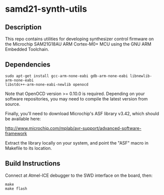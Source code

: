 # samd21-synth-utils

## Description

This repo contains utilities for developing synthesizer control firmware on the
Microchip SAM21G18AU ARM Cortex-M0+ MCU using the GNU ARM Embedded Toolchain.

## Dependencies

```
sudo apt-get install gcc-arm-none-eabi gdb-arm-none-eabi libnewlib-arm-none-eabi
libstdc++-arm-none-eabi-newlib openocd
```

Note that OpenOCD version >= 0.10.0 is required. Depending on your software
repositories, you may need to compile the latest version from source.

Finally, you'll need to download Microchip's ASF library v3.42, which should be
available here:

http://www.microchip.com/mplab/avr-support/advanced-software-framework

Extract the library locally on your system, and point the "ASF" macro in
Makefile to its location.

## Build Instructions

Connect at Atmel-ICE debugger to the SWD interface on the board, then:

```
make
make flash
```
